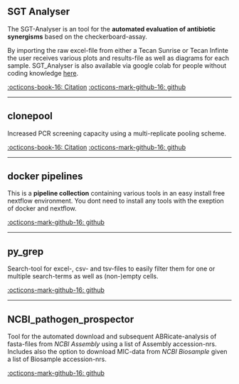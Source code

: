 ## SGT Analyser

The SGT-Analyser is an tool for the **automated evaluation of antibiotic synergisms** based on the checkerboard-assay. 

By importing the raw excel-file from either a Tecan Sunrise or Tecan Infinte the user receives various plots and results-file as well as diagrams for each sample.
SGT_Analyser is also available via google colab for people without coding knowledge [here](https://colab.research.google.com/github/DataSpott/sgt_analysis/blob/master/sgt_analyser.ipynb).

[:octicons-book-16: Citation](https://doi.org/10.5281/zenodo.4050080) 
[:octicons-mark-github-16: github](https://github.com/DataSpott/sgt_analysis)
_____
## clonepool

Increased PCR screening capacity using a multi-replicate pooling scheme.

[:octicons-book-16: Citation](https://www.medrxiv.org/content/10.1101/2020.04.16.20067603v2) 
[:octicons-mark-github-16: github](https://github.com/phiweger/clonepool)
_____
## docker pipelines

This is a **pipeline collection** containing various tools in an easy install free nextflow environment.
You dont need to install any tools with the exeption of docker and nextflow.

[:octicons-mark-github-16: github](https://github.com/replikation/docker_pipelines)
_____
## py_grep

Search-tool for excel-, csv- and tsv-files to easily filter them for one or multiple search-terms as well as (non-)empty cells.

[:octicons-mark-github-16: github](https://github.com/DataSpott/py_grep)
_____
## NCBI_pathogen_prospector

Tool for the automated download and subsequent ABRicate-analysis of fasta-files from *NCBI Assembly* using a list of Assembly accession-nrs.
Includes also the option to download MIC-data from *NCBI Biosample* given a list of Biosample accession-nrs.

[:octicons-mark-github-16: github](https://github.com/DataSpott/NCBI_pathogen_prospector)
